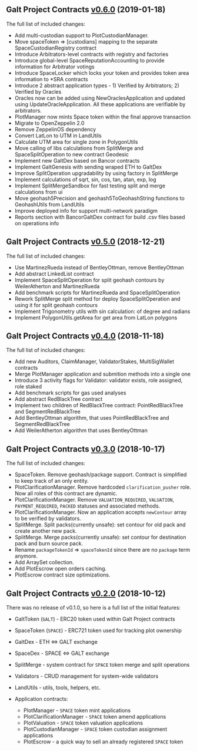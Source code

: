## Galt Project Contracts [v0.6.0](https://github.com/galtspace/galtproject-contracts/tree/v0.6.0) (2019-01-18)

The full list of included changes:

- Add multi-custodian support to PlotCustodianManager.
- Move spaceToken => [custodians] mapping to the separate SpaceCustodianRegistry contract
- Introduce Arbitrators-level contracts with registry and factories
- Introduce global-level SpaceReputationAccounting to provide information for Arbitrator votings
- Introduce SpaceLocker which locks your token and provides token area information to \*SRA contracts
- Introduce 2 abstract application types - 1) Verified by Arbitrators; 2) Verified by Oracles
- Oracles now can be added using NewOraclesApplication and updated using UpdateOracleApplication. All these applications are verifiable by arbitrators.
- PlotManager now mints Space token within the final approve transaction
- Migrate to OpenZeppelin 2.0
- Remove ZeppelinOS dependency
- Convert LatLon to UTM in LandUtils
- Calculate UTM area for single zone in PolygonUtils
- Move calling of libs calculations from SplitMerge and SpaceSplitOperation to new contract Geodesic
- Implement new GaltDex based on Bancor contracts
- Implement GaltGenesis with sending wraped ETH to GaltDex
- Improve SplitOperation upgradability by using factory in SplitMerge
- Implement calculations of sqrt, sin, cos, tan, atan, exp, log
- Implement SplitMergeSandbox for fast testing split and merge calculations from ui
- Move geohash5Precision and geohash5ToGeohashString functions to GeohashUtils from LandUtils
- Improve deployed info for support multi-network paradigm
- Reports section with BancorGaltDex contract for build .csv files based on operations info


## Galt Project Contracts [v0.5.0](https://github.com/galtspace/galtproject-contracts/tree/v0.5.0) (2018-12-21)

The full list of included changes:

- Use MartinezRueda instead of BentleyOttman, remove BentleyOttman
- Add abstract LinkedList contract
- Implement SpaceSplitOperation for split geohash contours by WeilerAtherton and MartinezRueda
- Add benchmark scripts for MartinezRueda and SpaceSplitOperation
- Rework SplitMerge split method for deploy SpaceSplitOperation and using it for split geohash contours
- Implement Trigonometry utils with sin calculation: of degree and radians
- Implement PolygonUtils.getArea for get area from LatLon polygons

## Galt Project Contracts [v0.4.0](https://github.com/galtspace/galtproject-contracts/tree/v0.4.0) (2018-11-18)

The full list of included changes:

- Add new Auditors, ClaimManager, ValidatorStakes, MultiSigWallet contracts
- Merge PlotManager application and submition methods into a single one
- Introduce 3 activity flags for Validator: validator exists, role assigned, role staked
- Add benchmark scripts for gas used analyses
- Add abstract RedBlackTree contract
- Implement two children of RedBlackTree contract: PointRedBlackTree and SegmentRedBlackTree
- Add BentleyOttman algorithm, that uses PointRedBlackTree and SegmentRedBlackTree
- Add WeilerAtherton algorithm that uses BentleyOttman


## Galt Project Contracts [v0.3.0](https://github.com/galtspace/galtproject-contracts/tree/v0.3.0) (2018-10-17)

The full list of included changes:

* SpaceToken. Remove geohash/package support. Contract is simplified to keep track of an only entity.
* PlotClarificationManager. Remove hardcoded `clarification_pusher` role. Now all roles of this contract are dynamic.
* PlotClarificationManager. Remove `VALUATION_REQUIRED`, `VALUATION`, `PAYMENT_REQUIRED`, `PACKED` statuses and associated methods.
* PlotClarificationManager. Now an application accepts `newContour` array to be verified by validators.
* SplitMerge. Split packs(currently unsafe): set contour for old pack and create another new pack.
* SplitMerge. Merge packs(currently unsafe): set contour for destination pack and burn source pack.
* Rename `packageTokenId` => `spaceTokenId` since there are no `package` term anymore.
* Add ArraySet collection.
* Add PlotEscrow open orders caching.
* PlotEscrow contract size optimizations.


## Galt Project Contracts [v0.2.0](https://github.com/galtspace/galtproject-contracts/tree/v0.2.0) (2018-10-12)

There was no release of v0.1.0, so here is a full list of the initial features:

* GaltToken (`GALT`) - ERC20 token used within Galt Project contracts
* SpaceToken (`SPACE`) - ERC721 token used for tracking plot ownership
* GaltDex - ETH <=> GALT exchange
* SpaceDex - SPACE <=> GALT exchange
* SplitMerge - system contract for `SPACE` token merge and split operations
* Validators - CRUD management for system-wide validators
* LandUtils - utils, tools, helpers, etc.

* Application contracts:
  * PlotManager - `SPACE` token mint applications
  * PlotClarificationManager - `SPACE` token amend applications
  * PlotValuation - `SPACE` token valuation applications
  * PlotCustodianManager - `SPACE` token custodian assignment applications
  * PlotEscrow - a quick way to sell an already registered `SPACE` token
